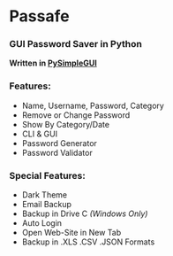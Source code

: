 # Passafe
 ### GUI Password Saver in Python
 **Written in [PySimpleGUI](https://github.com/PySimpleGUI/PySimpleGUI "PySimpleGUI")**
<br>
### Features:
 + Name, Username, Password, Category 
 + Remove or Change Password
 + Show By Category/Date
 + CLI & GUI
 + Password Generator
 + Password Validator

### Special Features:
 + Dark Theme 
 + Email Backup
 + Backup in Drive C *(Windows Only)*
 + Auto Login
 + Open Web-Site in New Tab
 + Backup in .XLS .CSV .JSON Formats
